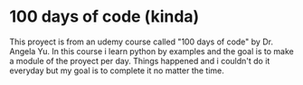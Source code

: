 # 100 days of code (kinda)

  This proyect is from an udemy course called "100 days of code" by Dr. Angela Yu. In this course i learn python by examples and the goal is to make a module of the proyect per day. Things happened and i couldn't do it everyday but my goal is to complete it no matter the time.
